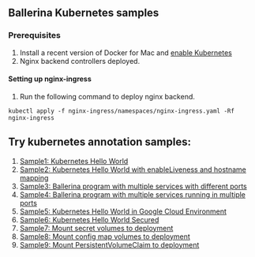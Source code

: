 ## Ballerina Kubernetes samples


### Prerequisites
 1. Install a recent version of Docker for Mac and [enable Kubernetes](https://docs.docker.com/docker-for-mac/#kubernetes)
 2. Nginx backend controllers deployed.

#### Setting up nginx-ingress

1. Run the following command to deploy nginx backend.

```
kubectl apply -f nginx-ingress/namespaces/nginx-ingress.yaml -Rf nginx-ingress
```

## Try kubernetes annotation samples:

1. [Sample1: Kubernetes Hello World](sample1/)
1. [Sample2: Kubernetes Hello World with enableLiveness and hostname mapping](sample2/)
1. [Sample3: Ballerina program with multiple services with different ports](sample3/)
1. [Sample4: Ballerina program with multiple services running in multiple ports](sample4/)
1. [Sample5: Kubernetes Hello World in Google Cloud Environment](sample5/)
1. [Sample6: Kubernetes Hello World Secured](sample6/)
1. [Sample7: Mount secret volumes to deployment](sample7)
1. [Sample8: Mount config map volumes to deployment](sample8)
1. [Sample9: Mount PersistentVolumeClaim to deployment](sample9)
